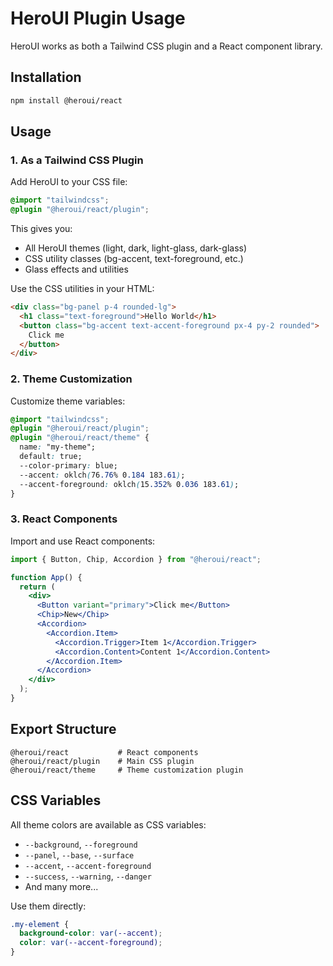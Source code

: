 # HeroUI Plugin Usage

HeroUI works as both a Tailwind CSS plugin and a React component library.

## Installation

```bash
npm install @heroui/react
```

## Usage

### 1. As a Tailwind CSS Plugin

Add HeroUI to your CSS file:

```css
@import "tailwindcss";
@plugin "@heroui/react/plugin";
```

This gives you:
- All HeroUI themes (light, dark, light-glass, dark-glass)
- CSS utility classes (bg-accent, text-foreground, etc.)
- Glass effects and utilities

Use the CSS utilities in your HTML:

```html
<div class="bg-panel p-4 rounded-lg">
  <h1 class="text-foreground">Hello World</h1>
  <button class="bg-accent text-accent-foreground px-4 py-2 rounded">
    Click me
  </button>
</div>
```

### 2. Theme Customization

Customize theme variables:

```css
@import "tailwindcss";
@plugin "@heroui/react/plugin";
@plugin "@heroui/react/theme" {
  name: "my-theme";
  default: true;
  --color-primary: blue;
  --accent: oklch(76.76% 0.184 183.61);
  --accent-foreground: oklch(15.352% 0.036 183.61);
}
```

### 3. React Components

Import and use React components:

```jsx
import { Button, Chip, Accordion } from "@heroui/react";

function App() {
  return (
    <div>
      <Button variant="primary">Click me</Button>
      <Chip>New</Chip>
      <Accordion>
        <Accordion.Item>
          <Accordion.Trigger>Item 1</Accordion.Trigger>
          <Accordion.Content>Content 1</Accordion.Content>
        </Accordion.Item>
      </Accordion>
    </div>
  );
}
```

## Export Structure

```
@heroui/react           # React components
@heroui/react/plugin    # Main CSS plugin
@heroui/react/theme     # Theme customization plugin
```

## CSS Variables

All theme colors are available as CSS variables:

- `--background`, `--foreground`
- `--panel`, `--base`, `--surface`
- `--accent`, `--accent-foreground`
- `--success`, `--warning`, `--danger`
- And many more...

Use them directly:

```css
.my-element {
  background-color: var(--accent);
  color: var(--accent-foreground);
}
```